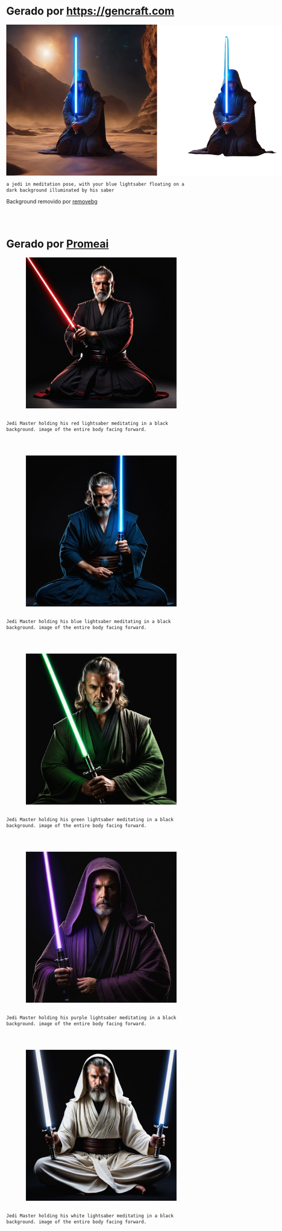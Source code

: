 # Gerado por <a>https://gencraft.com</a>
<div style="display: flex;">
<img src="./assets/a jedi in medit 7658415f-b733-4809-98e9-1e9bd36bd6cf.png" width="400px"/>
<img src="./assets/a_jedi_in_medit_7658415f-b733-4809-98e9-1e9bd36bd6cf-removebg-preview.png" width="400px"/>
</div>

```prompt
a jedi in meditation pose, with your blue lightsaber floating on a dark background illuminated by his saber
```
<p>Background removido por <a href="https://www.remove.bg/pt-br" target="blank">removebg</a></p>
<br>
<br>

# Gerado por <a href="https://www.promeai.com/?vsource=i_b2dqwh4n47" target="blank">Promeai</a>

<div style="display: flex; justify-content: center">
<img src="./assets/mestre_sifi.png" width="400px"/>
</div><br>

```prompt
Jedi Master holding his red lightsaber meditating in a black background. image of the entire body facing forward.
```
<br><br>

<div style="display: flex; justify-content: center">
<img src="./assets/mestre_jedi_azul.png" width="400px"/>
</div><br>

```prompt
Jedi Master holding his blue lightsaber meditating in a black background. image of the entire body facing forward.
```
<br><br>

<div style="display: flex; justify-content: center">
<img src="./assets/mestre_jedi_verde.png" width="400px"/>
</div><br>

```prompt
Jedi Master holding his green lightsaber meditating in a black background. image of the entire body facing forward.
```
<br><br>

<div style="display: flex; justify-content: center">
<img src="./assets/mestre_jedi_roxo.png" width="400px"/>
</div><br>

```prompt
Jedi Master holding his purple lightsaber meditating in a black background. image of the entire body facing forward.
```
<br><br>

<div style="display: flex; justify-content: center">
<img src="./assets/mestre_jedi_branco.png" width="400px"/>
</div><br>

```prompt
Jedi Master holding his white lightsaber meditating in a black background. image of the entire body facing forward.
```
<br><br>